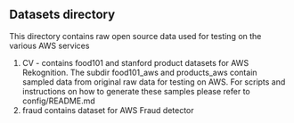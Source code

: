 ## Datasets directory

This directory contains raw open source data used for testing on the various AWS services

1) CV - contains food101 and stanford product datasets for AWS Rekognition. The subdir food101_aws and products_aws contain sampled data from original raw data for testing on AWS. For scripts and instructions on how to generate these samples please refer to config/README.md
2) fraud contains dataset for AWS Fraud detector